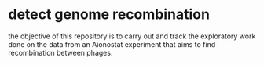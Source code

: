 # detect genome recombination

the objective of this repository is to carry out and track the exploratory work done on the data from an Aionostat experiment that aims to find recombination between phages.